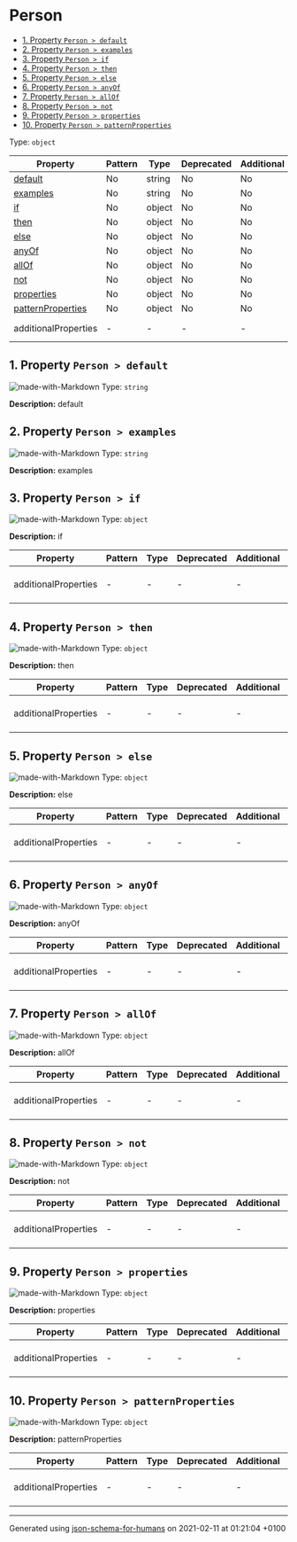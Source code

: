 # Person

- [1. Property `Person > default`](#default)
- [2. Property `Person > examples`](#examples)
- [3. Property `Person > if`](#if)
- [4. Property `Person > then`](#then)
- [5. Property `Person > else`](#else)
- [6. Property `Person > anyOf`](#anyOf)
- [7. Property `Person > allOf`](#allOf)
- [8. Property `Person > not`](#not)
- [9. Property `Person > properties`](#properties)
- [10. Property `Person > patternProperties`](#patternProperties)

Type: `object`

| Property | Pattern | Type | Deprecated | Additional | Description |
| -------- | ------- | ---- | ---------- | ---------- | ----------- |
| [default](#default)|No|string|No| No|default|
| [examples](#examples)|No|string|No| No|examples|
| [if](#if)|No|object|No| No|if|
| [then](#then)|No|object|No| No|then|
| [else](#else)|No|object|No| No|else|
| [anyOf](#anyOf)|No|object|No| No|anyOf|
| [allOf](#allOf)|No|object|No| No|allOf|
| [not](#not)|No|object|No| No|not|
| [properties](#properties)|No|object|No| No|properties|
| [patternProperties](#patternProperties)|No|object|No| No|patternProperties|
  | additionalProperties | - | - | - | - |  [![made-with-Markdown](https://img.shields.io/badge/Any%20type-allowed-green)](# "Additional Properties of any type are allowed.") | - |        

## <a name="default"></a>1. Property `Person > default`

![made-with-Markdown](https://img.shields.io/badge/Optional-yellow)
Type: `string`

**Description:** default

## <a name="examples"></a>2. Property `Person > examples`

![made-with-Markdown](https://img.shields.io/badge/Optional-yellow)
Type: `string`

**Description:** examples

## <a name="if"></a>3. Property `Person > if`

![made-with-Markdown](https://img.shields.io/badge/Optional-yellow)
Type: `object`

**Description:** if

| Property | Pattern | Type | Deprecated | Additional | Description |
| -------- | ------- | ---- | ---------- | ---------- | ----------- |
  | additionalProperties | - | - | - | - |  [![made-with-Markdown](https://img.shields.io/badge/Any%20type-allowed-green)](# "Additional Properties of any type are allowed.") | - |        

## <a name="then"></a>4. Property `Person > then`

![made-with-Markdown](https://img.shields.io/badge/Optional-yellow)
Type: `object`

**Description:** then

| Property | Pattern | Type | Deprecated | Additional | Description |
| -------- | ------- | ---- | ---------- | ---------- | ----------- |
  | additionalProperties | - | - | - | - |  [![made-with-Markdown](https://img.shields.io/badge/Any%20type-allowed-green)](# "Additional Properties of any type are allowed.") | - |        

## <a name="else"></a>5. Property `Person > else`

![made-with-Markdown](https://img.shields.io/badge/Optional-yellow)
Type: `object`

**Description:** else

| Property | Pattern | Type | Deprecated | Additional | Description |
| -------- | ------- | ---- | ---------- | ---------- | ----------- |
  | additionalProperties | - | - | - | - |  [![made-with-Markdown](https://img.shields.io/badge/Any%20type-allowed-green)](# "Additional Properties of any type are allowed.") | - |        

## <a name="anyOf"></a>6. Property `Person > anyOf`

![made-with-Markdown](https://img.shields.io/badge/Optional-yellow)
Type: `object`

**Description:** anyOf

| Property | Pattern | Type | Deprecated | Additional | Description |
| -------- | ------- | ---- | ---------- | ---------- | ----------- |
  | additionalProperties | - | - | - | - |  [![made-with-Markdown](https://img.shields.io/badge/Any%20type-allowed-green)](# "Additional Properties of any type are allowed.") | - |        

## <a name="allOf"></a>7. Property `Person > allOf`

![made-with-Markdown](https://img.shields.io/badge/Optional-yellow)
Type: `object`

**Description:** allOf

| Property | Pattern | Type | Deprecated | Additional | Description |
| -------- | ------- | ---- | ---------- | ---------- | ----------- |
  | additionalProperties | - | - | - | - |  [![made-with-Markdown](https://img.shields.io/badge/Any%20type-allowed-green)](# "Additional Properties of any type are allowed.") | - |        

## <a name="not"></a>8. Property `Person > not`

![made-with-Markdown](https://img.shields.io/badge/Optional-yellow)
Type: `object`

**Description:** not

| Property | Pattern | Type | Deprecated | Additional | Description |
| -------- | ------- | ---- | ---------- | ---------- | ----------- |
  | additionalProperties | - | - | - | - |  [![made-with-Markdown](https://img.shields.io/badge/Any%20type-allowed-green)](# "Additional Properties of any type are allowed.") | - |        

## <a name="properties"></a>9. Property `Person > properties`

![made-with-Markdown](https://img.shields.io/badge/Optional-yellow)
Type: `object`

**Description:** properties

| Property | Pattern | Type | Deprecated | Additional | Description |
| -------- | ------- | ---- | ---------- | ---------- | ----------- |
  | additionalProperties | - | - | - | - |  [![made-with-Markdown](https://img.shields.io/badge/Any%20type-allowed-green)](# "Additional Properties of any type are allowed.") | - |        

## <a name="patternProperties"></a>10. Property `Person > patternProperties`

![made-with-Markdown](https://img.shields.io/badge/Optional-yellow)
Type: `object`

**Description:** patternProperties

| Property | Pattern | Type | Deprecated | Additional | Description |
| -------- | ------- | ---- | ---------- | ---------- | ----------- |
  | additionalProperties | - | - | - | - |  [![made-with-Markdown](https://img.shields.io/badge/Any%20type-allowed-green)](# "Additional Properties of any type are allowed.") | - |        

----------------------------------------------------------------------------------------------------------------------------
Generated using [json-schema-for-humans](https://github.com/coveooss/json-schema-for-humans) on 2021-02-11 at 01:21:04 +0100